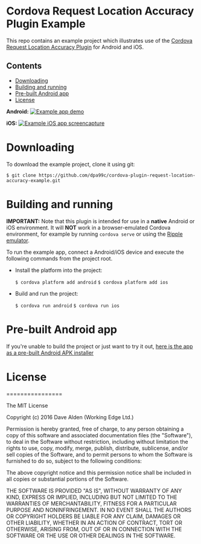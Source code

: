 Cordova Request Location Accuracy Plugin Example
================================================

This repo contains an example project which illustrates use of the [Cordova Request Location Accuracy Plugin](https://github.com/dpa99c/cordova-plugin-request-location-accuracy) for Android and iOS.


## Contents
* [Downloading](#downloading)
* [Building and running](#building-and-running)
* [Pre-built Android app](#pre-built-android-app)
* [License](#license)

**Android:**
[![Example app demo](https://j.gifs.com/KRL8Mb.gif)](https://www.youtube.com/watch?v=pbNdnMDRstg)

**iOS:**
[![Example iOS app screencapture](https://j.gifs.com/1woNPj.gif)](https://www.youtube.com/watch?v=PBZKH7u5RlQ)
 
# Downloading

To download the example project, clone it using git:

    $ git clone https://github.com/dpa99c/cordova-plugin-request-location-accuracy-example.git

# Building and running

**IMPORTANT:** Note that this plugin is intended for use in a **native** Android or iOS environment.
It will **NOT** work in a browser-emulated Cordova environment, for example by running `cordova serve` or using the [Ripple emulator](https://github.com/ripple-emulator/ripple).

To run the example app, connect a Android/iOS device and execute the following commands from the project root.

- Install the platform into the project:

    `$ cordova platform add android`
    `$ cordova platform add ios`

- Build and run the project:

    `$ cordova run android`
    `$ cordova run ios`

# Pre-built Android app
If you're unable to build the project or just want to try it out, [here is the app as a pre-built Android APK installer](build/cordova-plugin-request-location-accuracy-example.apk)


# License
================

The MIT License

Copyright (c) 2016 Dave Alden (Working Edge Ltd.)

Permission is hereby granted, free of charge, to any person obtaining a copy
of this software and associated documentation files (the "Software"), to deal
in the Software without restriction, including without limitation the rights
to use, copy, modify, merge, publish, distribute, sublicense, and/or sell
copies of the Software, and to permit persons to whom the Software is
furnished to do so, subject to the following conditions:

The above copyright notice and this permission notice shall be included in
all copies or substantial portions of the Software.

THE SOFTWARE IS PROVIDED "AS IS", WITHOUT WARRANTY OF ANY KIND, EXPRESS OR
IMPLIED, INCLUDING BUT NOT LIMITED TO THE WARRANTIES OF MERCHANTABILITY,
FITNESS FOR A PARTICULAR PURPOSE AND NONINFRINGEMENT. IN NO EVENT SHALL THE
AUTHORS OR COPYRIGHT HOLDERS BE LIABLE FOR ANY CLAIM, DAMAGES OR OTHER
LIABILITY, WHETHER IN AN ACTION OF CONTRACT, TORT OR OTHERWISE, ARISING FROM,
OUT OF OR IN CONNECTION WITH THE SOFTWARE OR THE USE OR OTHER DEALINGS IN
THE SOFTWARE.